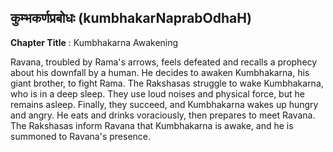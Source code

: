 ## कुम्भकर्णप्रबोधः (kumbhakarNaprabOdhaH)
**Chapter Title** : Kumbhakarna Awakening

Ravana, troubled by Rama's arrows, feels defeated and recalls a prophecy about his downfall by a human. He decides to awaken Kumbhakarna, his giant brother, to fight Rama. The Rakshasas struggle to wake Kumbhakarna, who is in a deep sleep. They use loud noises and physical force, but he remains asleep. Finally, they succeed, and Kumbhakarna wakes up hungry and angry. He eats and drinks voraciously, then prepares to meet Ravana. The Rakshasas inform Ravana that Kumbhakarna is awake, and he is summoned to Ravana's presence.